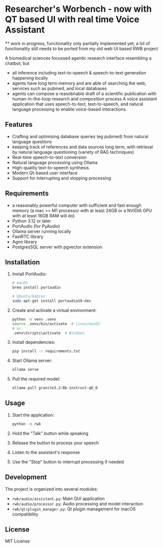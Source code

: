 # Researcher's Worbench - now with QT based UI with real time Voice Assistant
** work in progress, functionality only partially implemented yet; a lot of functionality still needs to be ported from my old web UI based RWB project

A biomedical sciences focussed agentic research interface resembling a chatbot, but
- all inference including text-to-speech & speech-to-text generation happening locally
- agents have long term memory and are able of searching the web, services such as pubmed, and local databases
- agents can compose a reasobnable draft of a scientific publication with human-in-the-loop research and composition process
A voice assistant application that uses speech-to-text, text-to-speech, and natural language processing to enable voice-based interactions.

## Features

- Crafting and optimising database queries (eg pubmed) from natural language questions
- keeping track of references and data sources long term, with retrieval by natural language questioning (variety of RAG techniques)
- Real-time speech-to-text conversion
- Natural language processing using Ollama
- High-quality text-to-speech synthesis
- Modern Qt-based user interface
- Support for interrupting and stopping processing

## Requirements

- a reasonably powerful computer with sufficient and fast enough memory (a mac >= M1 processor with at least 24GB or a NVIDIA GPU with at least 16GB RAM will do)
- Python 3.12 or later
- PortAudio (for PyAudio)
- Ollama server running locally
- FastRTC library
- Agno library
- PostgresSQL server with pgvector extension

## Installation

1. Install PortAudio:
   ```bash
   # macOS
   brew install portaudio

   # Ubuntu/Debian
   sudo apt-get install portaudio19-dev
   ```

2. Create and activate a virtual environment:
   ```bash
   python -m venv .venv
   source .venv/bin/activate  # Linux/macOS
   # or
   .venv\Scripts\activate  # Windows
   ```

3. Install dependencies:
   ```bash
   pip install -r requirements.txt
   ```

4. Start Ollama server:
   ```bash
   ollama serve
   ```

5. Pull the required model:
   ```bash
   ollama pull granite3.2:8b-instruct-q8_0
   ```

## Usage

1. Start the application:
   ```bash
   python -m rwb
   ```

2. Hold the "Talk" button while speaking
3. Release the button to process your speech
4. Listen to the assistant's response
5. Use the "Stop" button to interrupt processing if needed

## Development

The project is organized into several modules:

- `rwb/audio/assistant.py`: Main GUI application
- `rwb/audio/processor.py`: Audio processing and model interaction
- `rwb/qt/plugin_manager.py`: Qt plugin management for macOS compatibility

## License

MIT License
